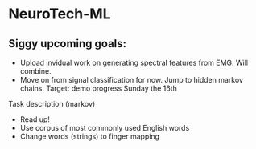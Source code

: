 # NeuroTech-ML

## Siggy upcoming goals:
  * Upload invidual work on generating spectral features from EMG. Will combine.
  * Move on from signal classification for now. Jump to hidden markov chains. Target: demo progress Sunday the 16th 

Task description (markov)
  * Read up!
  * Use corpus of most commonly used English words
  * Change words (strings) to finger mapping
